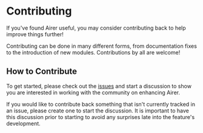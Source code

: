 # Contributing

If you've found Airer useful, you may consider contributing back to help
improve things further!

Contributing can be done in many different forms, from documentation fixes to
the introduction of new modules. Contributions by all are welcome!


## How to Contribute

To get started, please check out the [issues](/issues) and start a discussion
to show you are interested in working with the community on enhancing Airer.

If you would like to contribute back something that isn't currently tracked in
an issue, please create one to start the discussion. It is important to have
this discussion prior to starting to avoid any surprises late into the
feature's development.
